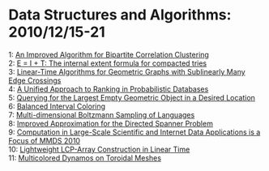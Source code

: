 # Data Structures and Algorithms: 2010/12/15-21  
1: [An Improved Algorithm for Bipartite Correlation Clustering](https://doi.org/10.48550/arXiv.1012.3011)  
2: [E = I + T: The internal extent formula for compacted tries](https://doi.org/10.48550/arXiv.1012.3024)  
3: [Linear-Time Algorithms for Geometric Graphs with Sublinearly Many Edge  Crossings](https://doi.org/10.48550/arXiv.0812.0893)  
4: [A Unified Approach to Ranking in Probabilistic Databases](https://doi.org/10.48550/arXiv.0904.1366)  
5: [Querying for the Largest Empty Geometric Object in a Desired Location](https://doi.org/10.48550/arXiv.1004.0558)  
6: [Balanced Interval Coloring](https://doi.org/10.48550/arXiv.1012.3932)  
7: [Multi-dimensional Boltzmann Sampling of Languages](https://doi.org/10.48550/arXiv.1002.0046)  
8: [Improved Approximation for the Directed Spanner Problem](https://doi.org/10.48550/arXiv.1012.4062)  
9: [Computation in Large-Scale Scientific and Internet Data Applications is  a Focus of MMDS 2010](https://doi.org/10.48550/arXiv.1012.4231)  
10: [Lightweight LCP-Array Construction in Linear Time](https://doi.org/10.48550/arXiv.1012.4263)  
11: [Multicolored Dynamos on Toroidal Meshes](https://doi.org/10.48550/arXiv.1012.4404)  